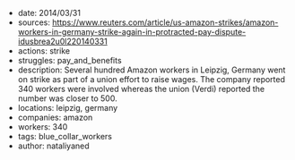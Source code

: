 - date: 2014/03/31
- sources: https://www.reuters.com/article/us-amazon-strikes/amazon-workers-in-germany-strike-again-in-protracted-pay-dispute-idusbrea2u0l220140331
- actions: strike
- struggles: pay_and_benefits
- description: Several hundred Amazon workers in Leipzig, Germany went on strike as part of a union effort to raise wages. The company reported 340 workers were involved whereas the union (Verdi) reported the number was closer to 500.
- locations: leipzig, germany
- companies: amazon
- workers: 340
- tags: blue_collar_workers
- author: nataliyaned
